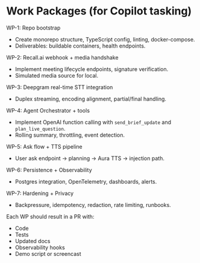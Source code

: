 # Work Packages (for Copilot tasking)

WP-1: Repo bootstrap
- Create monorepo structure, TypeScript config, linting, docker-compose.
- Deliverables: buildable containers, health endpoints.

WP-2: Recall.ai webhook + media handshake
- Implement meeting lifecycle endpoints, signature verification.
- Simulated media source for local.

WP-3: Deepgram real-time STT integration
- Duplex streaming, encoding alignment, partial/final handling.

WP-4: Agent Orchestrator + tools
- Implement OpenAI function calling with `send_brief_update` and `plan_live_question`.
- Rolling summary, throttling, event detection.

WP-5: Ask flow + TTS pipeline
- User ask endpoint → planning → Aura TTS → injection path.

WP-6: Persistence + Observability
- Postgres integration, OpenTelemetry, dashboards, alerts.

WP-7: Hardening + Privacy
- Backpressure, idempotency, redaction, rate limiting, runbooks.

Each WP should result in a PR with:
- Code
- Tests
- Updated docs
- Observability hooks
- Demo script or screencast
